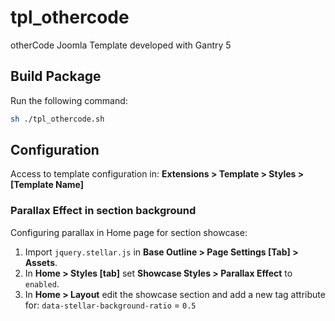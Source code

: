# tpl_othercode

otherCode Joomla Template developed with Gantry 5

## Build Package

Run the following command:

```bash
sh ./tpl_othercode.sh
```

## Configuration

Access to template configuration in: **Extensions > Template > Styles > [Template Name]**

### Parallax Effect in section background

Configuring parallax in Home page for section showcase:

1. Import `jquery.stellar.js` in **Base Outline > Page Settings [Tab] > Assets**.
2. In **Home > Styles [tab]** set **Showcase Styles > Parallax Effect** to `enabled`.
3. In **Home > Layout** edit the showcase section and add a new tag attribute for: `data-stellar-background-ratio` = `0.5`
